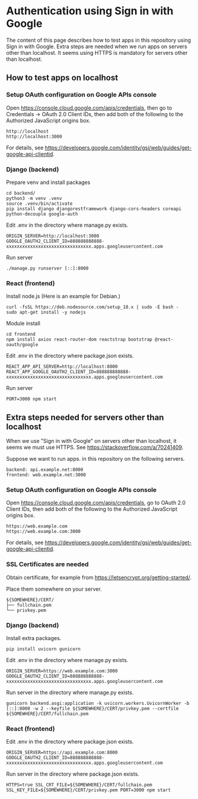 # Authentication using Sign in with Google

The content of this page describes how to test apps in this repository using Sign in with Google.
Extra steps are needed when we run apps on servers other than localhost.
It seems using HTTPS is mandatory for servers other than localhost.

## How to test apps on localhost

### Setup OAuth configuration on Google APIs console

Open https://console.cloud.google.com/apis/credentials, then go to Credentials -> OAuth 2.0 Client IDs, then add both of the following to the Authorized JavaScript origins box.

~~~
http://localhost
http://localhost:3000
~~~

For details, see https://developers.google.com/identity/gsi/web/guides/get-google-api-clientid.

### Django (backend)

Prepare venv and install packages
~~~
cd backend/
python3 -m venv .venv
source .venv/bin/activate
pip install django djangorestframework django-cors-headers coreapi python-decouple google-auth
~~~

Edit .env in the directory where manage.py exists.
~~~
ORIGIN_SERVER=http://localhost:3000
GOOGLE_OAUTH2_CLIENT_ID=888888888888-xxxxxxxxxxxxxxxxxxxxxxxxxxxxxxxx.apps.googleusercontent.com
~~~

Run server
~~~
./manage.py runserver [::]:8000
~~~

### React (frontend)

Install node.js (Here is an example for Debian.)
~~~
curl -fsSL https://deb.nodesource.com/setup_18.x | sudo -E bash -
sudo apt-get install -y nodejs
~~~

Module install
~~~
cd frontend
npm install axios react-router-dom reactstrap bootstrap @react-oauth/google
~~~

Edit .env in the directory where package.json exists.
~~~
REACT_APP_API_SERVER=http://localhost:8000
REACT_APP_GOOGLE_OAUTH2_CLIENT_ID=888888888888-xxxxxxxxxxxxxxxxxxxxxxxxxxxxxxxx.apps.googleusercontent.com
~~~

Run server
~~~
PORT=3000 npm start 
~~~

## Extra steps needed for servers other than localhost

When we use "Sign in with Google" on servers other than localhost, it seems we must use HTTPS.
See https://stackoverflow.com/a/70241409.

Suppose we want to run apps. in this repository on the following servers.
~~~
backend: api.example.net:8000
frontend: web.example.net:3000
~~~

### Setup OAuth configuration on Google APIs console

Open https://console.cloud.google.com/apis/credentials, go to OAuth 2.0 Client IDs, then add both of the following to the Authorized JavaScript origins box.

~~~
https://web.example.com
https://web.example.com:3000
~~~

For details, see https://developers.google.com/identity/gsi/web/guides/get-google-api-clientid.

### SSL Certificates are needed

Obtain certificate, for example from https://letsencrypt.org/getting-started/.

Place them somewhere on your server.
~~~
${SOMEWHERE}/CERT/
├── fullchain.pem
└── privkey.pem
~~~

### Django (backend)

Install extra packages.
~~~
pip install uvicorn gunicorn
~~~

Edit .env in the directory where manage.py exists.
~~~
ORIGIN_SERVER=https://web.example.com:3000
GOOGLE_OAUTH2_CLIENT_ID=888888888888-xxxxxxxxxxxxxxxxxxxxxxxxxxxxxxxx.apps.googleusercontent.com
~~~

Run server in the directory where manage.py exists.
~~~
gunicorn backend.asgi:application -k uvicorn.workers.UvicornWorker -b [::]:8000 -w 2 --keyfile ${SOMEWHERE}/CERT/privkey.pem --certfile ${SOMEWHERE}/CERT/fullchain.pem
~~~

### React (frontend)

Edit .env in the directory where package.json exists.
~~~
ORIGIN_SERVER=https://api.example.com:8000
GOOGLE_OAUTH2_CLIENT_ID=888888888888-xxxxxxxxxxxxxxxxxxxxxxxxxxxxxxxx.apps.googleusercontent.com
~~~

Run server in the directory where package.json exists.
~~~
HTTPS=true SSL_CRT_FILE=${SOMEWHERE}/CERT/fullchain.pem SSL_KEY_FILE=${SOMEWHERE}/CERT/privkey.pem PORT=3000 npm start
~~~
